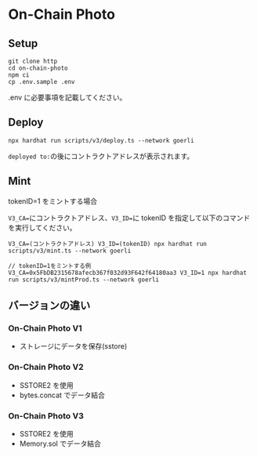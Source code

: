 # On-Chain Photo

## Setup

```shell
git clone http
cd on-chain-photo
npm ci
cp .env.sample .env
```

.env に必要事項を記載してください。

## Deploy

```shell
npx hardhat run scripts/v3/deploy.ts --network goerli
```

`deployed to:`の後にコントラクトアドレスが表示されます。

## Mint

tokenID=1 をミントする場合

`V3_CA=`にコントラクトアドレス、`V3_ID=`に tokenID を指定して以下のコマンドを実行してください。

```shell
V3_CA=(コントラクトアドレス) V3_ID=(tokenID) npx hardhat run scripts/v3/mint.ts --network goerli
```

```shell
// tokenID=1をミントする例
V3_CA=0x5FbDB2315678afecb367f032d93F642f64180aa3 V3_ID=1 npx hardhat run scripts/v3/mintProd.ts --network goerli
```

## バージョンの違い

### On-Chain Photo V1

- ストレージにデータを保存(sstore)

### On-Chain Photo V2

- SSTORE2 を使用
- bytes.concat でデータ結合

### On-Chain Photo V3

- SSTORE2 を使用
- Memory.sol でデータ結合
